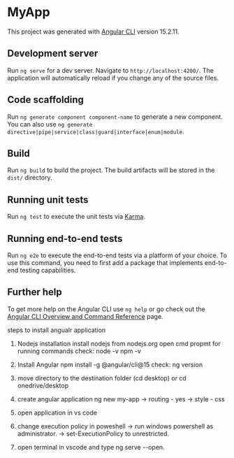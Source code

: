 # MyApp

This project was generated with [Angular CLI](https://github.com/angular/angular-cli) version 15.2.11.

## Development server

Run `ng serve` for a dev server. Navigate to `http://localhost:4200/`. The application will automatically reload if you change any of the source files.

## Code scaffolding

Run `ng generate component component-name` to generate a new component. You can also use `ng generate directive|pipe|service|class|guard|interface|enum|module`.

## Build

Run `ng build` to build the project. The build artifacts will be stored in the `dist/` directory.

## Running unit tests

Run `ng test` to execute the unit tests via [Karma](https://karma-runner.github.io).

## Running end-to-end tests

Run `ng e2e` to execute the end-to-end tests via a platform of your choice. To use this command, you need to first add a package that implements end-to-end testing capabilities.

## Further help

To get more help on the Angular CLI use `ng help` or go check out the [Angular CLI Overview and Command Reference](https://angular.io/cli) page.
















steps to install angualr application

1. Nodejs installation
   install nodejs from nodejs.org
   open cmd propmt for running commands
      check:
      node -v
      npm -v

2. Install Angular
   npm install -g @angular/cli@15
       check:
           ng version

3. move directory to the destination folder (cd desktop) or cd onedrive/desktop

4. create angular application
ng new my-app
-> routing - yes
-> style - css
5. open application in vs code

6. change execution policy in poweshell
-> run windows powershell as administrator.
-> set-ExecutionPolicy to unrestricted.
7. open terminal in vscode and type ng serve --open.
  